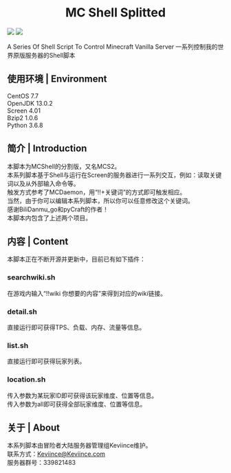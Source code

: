 <h1 align="center">MC Shell Splitted</h1>  
<p>
  <img src="https://img.shields.io/badge/License-GPLv3.0-green.svg" />
  <img src="https://img.shields.io/badge/Version-v1.2-blue.svg" />
</p>  
A Series Of Shell Script To Control Minecraft Vanilla Server  
一系列控制我的世界原版服务器的Shell脚本  

## 使用环境 | Environment
CentOS 7.7  
OpenJDK 13.0.2  
Screen 4.01  
Bzip2 1.0.6  
Python 3.6.8

## 简介 | Introduction  
本脚本为MCShell的分割版，又名MCS2。  
本系列脚本基于Shell与运行在Screen的服务器进行一系列交互，例如：读取关键词以及从外部输入命令等。  
触发方式参考了MCDaemon，用“!!+关键词”的方式即可触发相应。  
当然，由于你可以编辑本系列脚本，所以你可以任意修改这个关键词。  
感谢BiliDanmu_go和pyCraft的作者！  
本脚本内包含了上述两个项目。   

## 内容 | Content
本脚本正在不断开源并更新中，目前已有如下插件：  
### searchwiki.sh
在游戏内输入“!!wiki 你想要的内容”来得到对应的wiki链接。  
### detail.sh
直接运行即可获得TPS、负载、内存、流量等信息。
### list.sh
直接运行即可获得玩家列表。  
### location.sh
传入参数为某玩家ID即可获得该玩家维度、位置等信息。  
传入参数为all即可获得全部玩家维度、位置等信息。  

## 关于 | About
本系列脚本由冒险者大陆服务器管理组Keviince维护。  
联系方式：Keviince@Keviince.com  
服务器群号：339821483  

